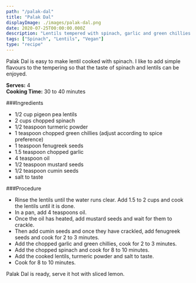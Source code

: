 ```yaml
---
path: "/palak-dal"
title: "Palak Dal"
displayImage: ./images/palak-dal.png
date: 2020-07-25T00:00:00.000Z
description: "Lentils tempered with spinach, garlic and green chillies."
tags: ["Spinach", "Lentils", "Vegan"]
type: "recipe"
---
```


Palak Dal is easy to make lentil cooked with spinach. I like to add simple flavours to the tempering so that the taste of spinach and lentils can be enjoyed.  

**Serves:** 4\
**Cooking Time:** 30 to 40 minutes

###Ingredients
- 1/2 cup pigeon pea lentils
- 2 cups chopped spinach
- 1/2 teaspoon turmeric powder
- 1 teaspoon chopped green chillies (adjust according to spice preference)
- 1 teaspoon fenugreek seeds
- 1.5 teaspoon chopped garlic
- 4 teaspoon oil
- 1/2 teaspoon mustard seeds
- 1/2 teaspoon cumin seeds
- salt to taste


###Procedure
- Rinse the lentils until the water runs clear. Add 1.5 to 2 cups and cook the lentils until it is done. 
- In a pan, add 4 teaspoons oil. 
- Once the oil has heated, add mustard seeds and wait for them to crackle. 
- Then add cumin seeds and once they have crackled, add fenugreek seeds and cook for 2 to 3 minutes. 
- Add the chopped garlic and green chillies, cook for 2 to 3 minutes. 
- Add the chopped spinach and cook for 8 to 10 minutes. 
- Add the cooked lentils, turmeric powder and salt to taste.
- Cook for 8 to 10 minutes.

Palak Dal is ready, serve it hot with sliced lemon. 
